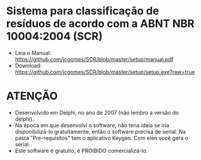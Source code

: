 # Sistema para classificação de resíduos de acordo com a ABNT NBR 10004:2004 (SCR)

- Leia o Manual: https://github.com/jcgomes/SCR/blob/master/setup/manual.pdf
- Download: https://github.com/jcgomes/SCR/blob/master/setup/setup.exe?raw=true

# ATENÇÃO
- Desenvolvido em Delphi, no ano de 2007 (não lembro a versão do delphi).
- Na época em que desenvolví o software, não teria ideia se iria disponibilizá-lo gratuitamente, então o software precisa de serial. Na pasta "Pre-requisitos" tem o aplicativo Keygen. Com elen você gera o serial. 
- Este software é gratuito, é PROIBIDO comercializá-lo.

